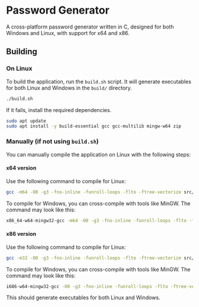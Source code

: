 # Password Generator

A cross-platform password generator written in C, designed for both Windows and Linux, with support for x64 and x86.

## Building

### On Linux

To build the application, run the `build.sh` script. It will generate executables for both Linux and Windows in the `build/` directory.

```bash
./build.sh
```

If it fails, install the required dependencies.

```bash
sudo apt update
sudo apt install -y build-essential gcc gcc-multilib mingw-w64 zip
```

### Manually (if not using `build.sh`)

You can manually compile the application on Linux with the following steps:

#### x64 version

Use the following command to compile for Linux:

```bash
gcc -m64 -O0 -g3 -fno-inline -funroll-loops -flto -ftree-vectorize src/main.c -o "Password Generator"
```

To compile for Windows, you can cross-compile with tools like MinGW. The command may look like this:

```bash
x86_64-w64-mingw32-gcc -m64 -O0 -g3 -fno-inline -funroll-loops -flto -ftree-vectorize src/main.c -o "Password Generator.exe"
```

#### x86 version

Use the following command to compile for Linux:

```bash
gcc -m32 -O0 -g3 -fno-inline -funroll-loops -flto -ftree-vectorize src/main.c -o "Password Generator"
```

To compile for Windows, you can cross-compile with tools like MinGW. The command may look like this:

```bash
i686-w64-mingw32-gcc -O0 -g3 -fno-inline -funroll-loops -flto -ftree-vectorize src/main.c -o "build/windows/x86/Password Generator.exe"
```

This should generate executables for both Linux and Windows.
